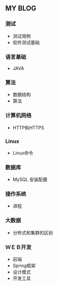 ## MY BLOG
### 测试
   - 测试用例
   - 软件测试基础
### 语言基础
   - JAVA
### 算法
   - 数据结构
   - 算法
### 计算机网络
   - HTTP和HTTPS
### Linux
   - Linux命令
### 数据库
   - MySQL 安装配置 
### 操作系统
   - 进程
### 大数据
   - 分布式和集群的区别
### ＷＥＢ开发
   - 前端
   - Spring框架
   - 设计模式
   - 开发工具
